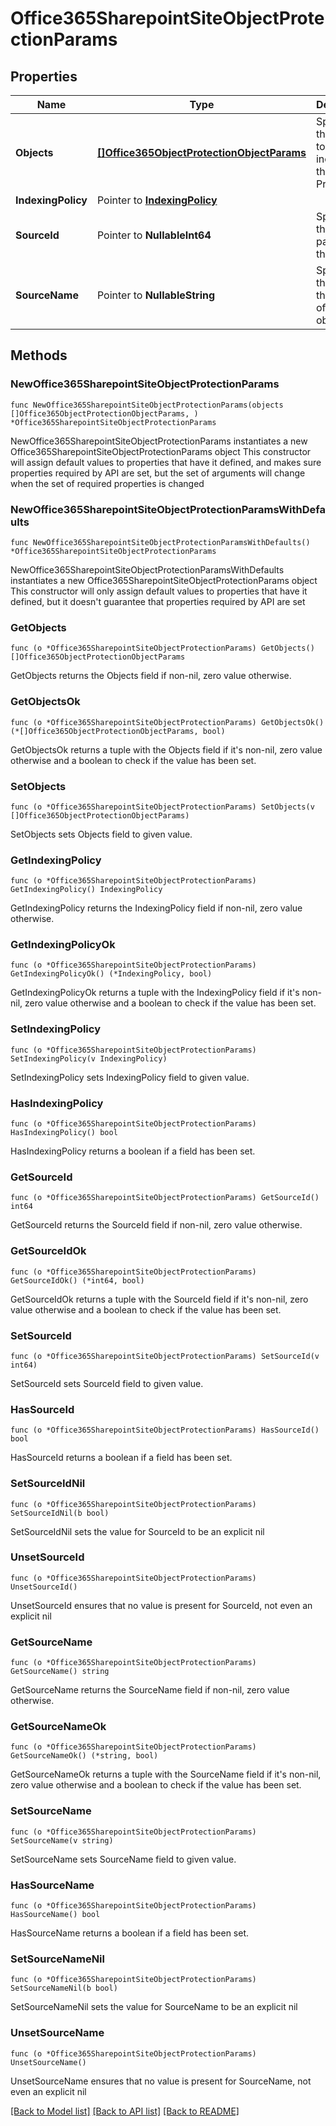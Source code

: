 # Office365SharepointSiteObjectProtectionParams

## Properties

Name | Type | Description | Notes
------------ | ------------- | ------------- | -------------
**Objects** | [**[]Office365ObjectProtectionObjectParams**](Office365ObjectProtectionObjectParams.md) | Specifies the objects to be included in the Object Protection. | 
**IndexingPolicy** | Pointer to [**IndexingPolicy**](IndexingPolicy.md) |  | [optional] 
**SourceId** | Pointer to **NullableInt64** | Specifies the id of the parent of the objects. | [optional] [readonly] 
**SourceName** | Pointer to **NullableString** | Specifies the name of the parent of the objects. | [optional] [readonly] 

## Methods

### NewOffice365SharepointSiteObjectProtectionParams

`func NewOffice365SharepointSiteObjectProtectionParams(objects []Office365ObjectProtectionObjectParams, ) *Office365SharepointSiteObjectProtectionParams`

NewOffice365SharepointSiteObjectProtectionParams instantiates a new Office365SharepointSiteObjectProtectionParams object
This constructor will assign default values to properties that have it defined,
and makes sure properties required by API are set, but the set of arguments
will change when the set of required properties is changed

### NewOffice365SharepointSiteObjectProtectionParamsWithDefaults

`func NewOffice365SharepointSiteObjectProtectionParamsWithDefaults() *Office365SharepointSiteObjectProtectionParams`

NewOffice365SharepointSiteObjectProtectionParamsWithDefaults instantiates a new Office365SharepointSiteObjectProtectionParams object
This constructor will only assign default values to properties that have it defined,
but it doesn't guarantee that properties required by API are set

### GetObjects

`func (o *Office365SharepointSiteObjectProtectionParams) GetObjects() []Office365ObjectProtectionObjectParams`

GetObjects returns the Objects field if non-nil, zero value otherwise.

### GetObjectsOk

`func (o *Office365SharepointSiteObjectProtectionParams) GetObjectsOk() (*[]Office365ObjectProtectionObjectParams, bool)`

GetObjectsOk returns a tuple with the Objects field if it's non-nil, zero value otherwise
and a boolean to check if the value has been set.

### SetObjects

`func (o *Office365SharepointSiteObjectProtectionParams) SetObjects(v []Office365ObjectProtectionObjectParams)`

SetObjects sets Objects field to given value.


### GetIndexingPolicy

`func (o *Office365SharepointSiteObjectProtectionParams) GetIndexingPolicy() IndexingPolicy`

GetIndexingPolicy returns the IndexingPolicy field if non-nil, zero value otherwise.

### GetIndexingPolicyOk

`func (o *Office365SharepointSiteObjectProtectionParams) GetIndexingPolicyOk() (*IndexingPolicy, bool)`

GetIndexingPolicyOk returns a tuple with the IndexingPolicy field if it's non-nil, zero value otherwise
and a boolean to check if the value has been set.

### SetIndexingPolicy

`func (o *Office365SharepointSiteObjectProtectionParams) SetIndexingPolicy(v IndexingPolicy)`

SetIndexingPolicy sets IndexingPolicy field to given value.

### HasIndexingPolicy

`func (o *Office365SharepointSiteObjectProtectionParams) HasIndexingPolicy() bool`

HasIndexingPolicy returns a boolean if a field has been set.

### GetSourceId

`func (o *Office365SharepointSiteObjectProtectionParams) GetSourceId() int64`

GetSourceId returns the SourceId field if non-nil, zero value otherwise.

### GetSourceIdOk

`func (o *Office365SharepointSiteObjectProtectionParams) GetSourceIdOk() (*int64, bool)`

GetSourceIdOk returns a tuple with the SourceId field if it's non-nil, zero value otherwise
and a boolean to check if the value has been set.

### SetSourceId

`func (o *Office365SharepointSiteObjectProtectionParams) SetSourceId(v int64)`

SetSourceId sets SourceId field to given value.

### HasSourceId

`func (o *Office365SharepointSiteObjectProtectionParams) HasSourceId() bool`

HasSourceId returns a boolean if a field has been set.

### SetSourceIdNil

`func (o *Office365SharepointSiteObjectProtectionParams) SetSourceIdNil(b bool)`

 SetSourceIdNil sets the value for SourceId to be an explicit nil

### UnsetSourceId
`func (o *Office365SharepointSiteObjectProtectionParams) UnsetSourceId()`

UnsetSourceId ensures that no value is present for SourceId, not even an explicit nil
### GetSourceName

`func (o *Office365SharepointSiteObjectProtectionParams) GetSourceName() string`

GetSourceName returns the SourceName field if non-nil, zero value otherwise.

### GetSourceNameOk

`func (o *Office365SharepointSiteObjectProtectionParams) GetSourceNameOk() (*string, bool)`

GetSourceNameOk returns a tuple with the SourceName field if it's non-nil, zero value otherwise
and a boolean to check if the value has been set.

### SetSourceName

`func (o *Office365SharepointSiteObjectProtectionParams) SetSourceName(v string)`

SetSourceName sets SourceName field to given value.

### HasSourceName

`func (o *Office365SharepointSiteObjectProtectionParams) HasSourceName() bool`

HasSourceName returns a boolean if a field has been set.

### SetSourceNameNil

`func (o *Office365SharepointSiteObjectProtectionParams) SetSourceNameNil(b bool)`

 SetSourceNameNil sets the value for SourceName to be an explicit nil

### UnsetSourceName
`func (o *Office365SharepointSiteObjectProtectionParams) UnsetSourceName()`

UnsetSourceName ensures that no value is present for SourceName, not even an explicit nil

[[Back to Model list]](../README.md#documentation-for-models) [[Back to API list]](../README.md#documentation-for-api-endpoints) [[Back to README]](../README.md)


